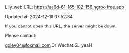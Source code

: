 Lily_web URL: https://ae6d-61-165-102-156.ngrok-free.app

Updated at: 2024-12-10 07:52:34

If you cannot open this URL, the server might be down.

Please contact: 

goley04@foxmail.com Or Wechat:GL_yeaH